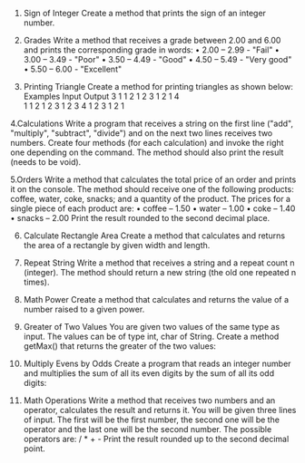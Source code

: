 1.	Sign of Integer
Create a method that prints the sign of an integer number.

2.	Grades
Write a method that receives a grade between 2.00 and 6.00 and prints the corresponding grade in words:
•	2.00 – 2.99 - "Fail"
•	3.00 – 3.49 - "Poor"
•	3.50 – 4.49 - "Good"
•	4.50 – 5.49 - "Very good"
•	5.50 – 6.00 - "Excellent"

3.	Printing Triangle
Create a method for printing triangles as shown below:
Examples
Input	Output
3
1
1 2
1 2 3
1 2
1
4	
1
1 2
1 2 3 
1 2 3 4
1 2 3
1 2
1

4.Calculations 
Write a program that receives a string on the first line ("add", "multiply", "subtract", "divide") and on the next two lines receives two numbers. 
Create four methods (for each calculation) and invoke the right one depending on the command. The method should also print the result (needs to be void).

5.Orders
Write a method that calculates the total price of an order and prints it on the console. The method should receive one of the following products: coffee, water, coke, snacks; and a quantity of the product. The prices for a single piece of each product are:
•	coffee – 1.50
•	water – 1.00
•	coke – 1.40
•	snacks – 2.00
Print the result rounded to the second decimal place.

6.	Calculate Rectangle Area
Create a method that calculates and returns the area of a rectangle by given width and length.

7.	Repeat String
Write a method that receives a string and a repeat count n (integer). The method should return a new string (the old one repeated n times).

8.	Math Power
Create a method that calculates and returns the value of a number raised to a given power.

9.	Greater of Two Values
You are given two values of the same type as input. The values can be of type int, char of String. Create a method getMax() that returns the greater of the two values: 

10.	Multiply Evens by Odds
Create a program that reads an integer number and multiplies the sum of all its even digits by the sum of all its odd digits:

11. Math Operations
Write a method that receives two numbers and an operator, calculates the result and returns it. You will be given three lines of input. The first will be the first number, the second one will be the operator and the last one will be the second number. The possible operators are: / * + -
Print the result rounded up to the second decimal point.



